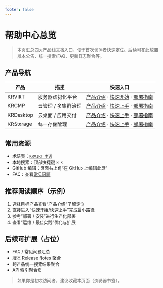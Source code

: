 ```yaml
---
footer: false
---
```


# 帮助中心总览

> 本页汇总四大产品线文档入口，便于首次访问者快速定位。后续可在此放置版本公告、统一搜索/FAQ、更新日志聚合等。

## 产品导航

| 产品 | 描述 | 快速入口 |
|------|------|----------|
| KRVIRT | 服务器虚拟化平台 | [产品介绍](/krvirt/) · [快速开始](/krvirt/quick-start) · [部署指南](/krvirt/installation) |
| KRCMP | 云管理 / 多集群治理 | [产品介绍](/krcmp/) · [快速上手](/krcmp/quick-start) · [部署指南](/krcmp/deployment) |
| KRDesktop | 云桌面 / 应用交付 | [产品介绍](/krdesktop/) · [快速上手](/krdesktop/quick-start) · [部署指南](/krdesktop/deployment) |
| KRStorage | 统一存储管理 | [产品介绍](/krstorage/) · [快速上手](/krstorage/quick-start) · [部署指南](/krstorage/deployment) |

## 常用资源

- 术语表：[`KRVIRT 术语`](/krvirt/glossary)
- 本地搜索：顶部快捷键 `⌘ K`
- GitHub 编辑：页面右上角“在 GitHub 上编辑此页”
- FAQ：查看[常见问题](/help/faq)

## 推荐阅读顺序（示例）
1. 选择目标产品查看“产品介绍”了解定位
2. 直接进入“快速开始/快速上手”完成最小路径
3. 参考“部署 / 安装”进行生产化部署
4. 查看“运维 / 最佳实践”优化与扩展

## 后续可扩展（占位）
- FAQ / 常见问题汇总
- 版本 Release Notes 聚合
- 跨产品统一搜索结果聚合
- API 索引聚合页

> 如果你是初次访问者，建议收藏本页面（浏览器书签）。